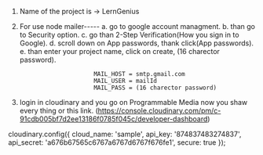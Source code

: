 1. Name of the project is -> LernGenius

2. For use node mailer----- a. go to google account managment.
                            b. than go to Security option.
                            c. go than 2-Step Verification(How you sign in to Google).
                            d. scroll down on App passwords, thank click(App passwords).
                            e. than enter your project name, click on create, (16 charector password).

                            MAIL_HOST = smtp.gmail.com
                            MAIL_USER = mailId
                            MAIL_PASS = (16 charector password)


3. login in cloudinary and you go on Programmable Media now you shaw every thing or this link.
(https://console.cloudinary.com/pm/c-91cdb005bf7d2ee13186f0785f045c/developer-dashboard)


cloudinary.config({ 
  cloud_name: 'sample', 
  api_key: '874837483274837', 
  api_secret: 'a676b67565c6767a6767d6767f676fe1',
  secure: true
});
